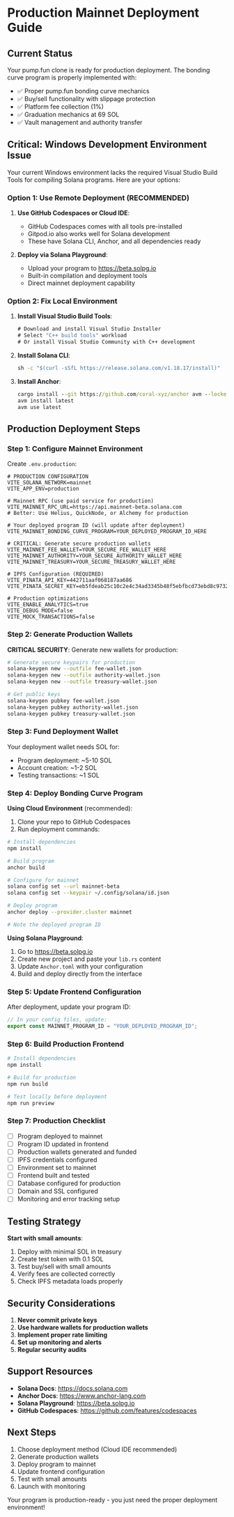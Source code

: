 # Production Mainnet Deployment Guide

## Current Status
Your pump.fun clone is ready for production deployment. The bonding curve program is properly implemented with:
- ✅ Proper pump.fun bonding curve mechanics
- ✅ Buy/sell functionality with slippage protection
- ✅ Platform fee collection (1%)
- ✅ Graduation mechanics at 69 SOL
- ✅ Vault management and authority transfer

## Critical: Windows Development Environment Issue

Your current Windows environment lacks the required Visual Studio Build Tools for compiling Solana programs. Here are your options:

### Option 1: Use Remote Deployment (RECOMMENDED)

1. **Use GitHub Codespaces or Cloud IDE**:
   - GitHub Codespaces comes with all tools pre-installed
   - Gitpod.io also works well for Solana development
   - These have Solana CLI, Anchor, and all dependencies ready

2. **Deploy via Solana Playground**:
   - Upload your program to https://beta.solpg.io
   - Built-in compilation and deployment tools
   - Direct mainnet deployment capability

### Option 2: Fix Local Environment

1. **Install Visual Studio Build Tools**:
   ```cmd
   # Download and install Visual Studio Installer
   # Select "C++ build tools" workload
   # Or install Visual Studio Community with C++ development
   ```

2. **Install Solana CLI**:
   ```cmd
   sh -c "$(curl -sSfL https://release.solana.com/v1.18.17/install)"
   ```

3. **Install Anchor**:
   ```cmd
   cargo install --git https://github.com/coral-xyz/anchor avm --locked --force
   avm install latest
   avm use latest
   ```

## Production Deployment Steps

### Step 1: Configure Mainnet Environment

Create `.env.production`:
```env
# PRODUCTION CONFIGURATION
VITE_SOLANA_NETWORK=mainnet
VITE_APP_ENV=production

# Mainnet RPC (use paid service for production)
VITE_MAINNET_RPC_URL=https://api.mainnet-beta.solana.com
# Better: Use Helius, QuickNode, or Alchemy for production

# Your deployed program ID (will update after deployment)
VITE_MAINNET_BONDING_CURVE_PROGRAM=YOUR_DEPLOYED_PROGRAM_ID_HERE

# CRITICAL: Generate secure production wallets
VITE_MAINNET_FEE_WALLET=YOUR_SECURE_FEE_WALLET_HERE
VITE_MAINNET_AUTHORITY=YOUR_SECURE_AUTHORITY_WALLET_HERE
VITE_MAINNET_TREASURY=YOUR_SECURE_TREASURY_WALLET_HERE

# IPFS Configuration (REQUIRED)
VITE_PINATA_API_KEY=442711aaf068187aa686
VITE_PINATA_SECRET_KEY=eb5fdeab25c10c2e4c34ad3345b48f5ebfbcd73ebd8c97320f4d8686c40a0810

# Production optimizations
VITE_ENABLE_ANALYTICS=true
VITE_DEBUG_MODE=false
VITE_MOCK_TRANSACTIONS=false
```

### Step 2: Generate Production Wallets

**CRITICAL SECURITY**: Generate new wallets for production:

```bash
# Generate secure keypairs for production
solana-keygen new --outfile fee-wallet.json
solana-keygen new --outfile authority-wallet.json
solana-keygen new --outfile treasury-wallet.json

# Get public keys
solana-keygen pubkey fee-wallet.json
solana-keygen pubkey authority-wallet.json
solana-keygen pubkey treasury-wallet.json
```

### Step 3: Fund Deployment Wallet

Your deployment wallet needs SOL for:
- Program deployment: ~5-10 SOL
- Account creation: ~1-2 SOL
- Testing transactions: ~1 SOL

### Step 4: Deploy Bonding Curve Program

**Using Cloud Environment** (recommended):

1. Clone your repo to GitHub Codespaces
2. Run deployment commands:
```bash
# Install dependencies
npm install

# Build program
anchor build

# Configure for mainnet
solana config set --url mainnet-beta
solana config set --keypair ~/.config/solana/id.json

# Deploy program
anchor deploy --provider.cluster mainnet

# Note the deployed program ID
```

**Using Solana Playground**:

1. Go to https://beta.solpg.io
2. Create new project and paste your `lib.rs` content
3. Update `Anchor.toml` with your configuration
4. Build and deploy directly from the interface

### Step 5: Update Frontend Configuration

After deployment, update your program ID:

```typescript
// In your config files, update:
export const MAINNET_PROGRAM_ID = "YOUR_DEPLOYED_PROGRAM_ID";
```

### Step 6: Build Production Frontend

```bash
# Install dependencies
npm install

# Build for production
npm run build

# Test locally before deployment
npm run preview
```

### Step 7: Production Checklist

- [ ] Program deployed to mainnet
- [ ] Program ID updated in frontend
- [ ] Production wallets generated and funded
- [ ] IPFS credentials configured
- [ ] Environment set to mainnet
- [ ] Frontend built and tested
- [ ] Database configured for production
- [ ] Domain and SSL configured
- [ ] Monitoring and error tracking setup

## Testing Strategy

**Start with small amounts**:
1. Deploy with minimal SOL in treasury
2. Create test token with 0.1 SOL
3. Test buy/sell with small amounts
4. Verify fees are collected correctly
5. Check IPFS metadata loads properly

## Security Considerations

1. **Never commit private keys**
2. **Use hardware wallets for production wallets**
3. **Implement proper rate limiting**
4. **Set up monitoring and alerts**
5. **Regular security audits**

## Support Resources

- **Solana Docs**: https://docs.solana.com
- **Anchor Docs**: https://www.anchor-lang.com
- **Solana Playground**: https://beta.solpg.io
- **GitHub Codespaces**: https://github.com/features/codespaces

## Next Steps

1. Choose deployment method (Cloud IDE recommended)
2. Generate production wallets
3. Deploy program to mainnet
4. Update frontend configuration
5. Test with small amounts
6. Launch with monitoring

Your program is production-ready - you just need the proper deployment environment!